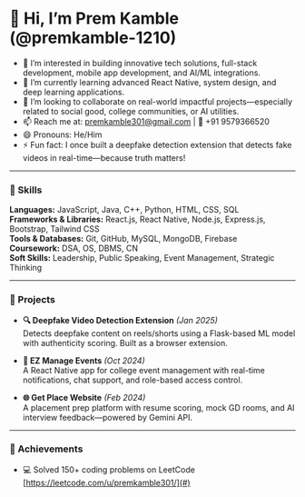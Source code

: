 # 👋 Hi, I’m Prem Kamble (@premkamble-1210)

- 👀 I’m interested in building innovative tech solutions, full-stack development, mobile app development, and AI/ML integrations.
- 🌱 I’m currently learning advanced React Native, system design, and deep learning applications.
- 💞️ I’m looking to collaborate on real-world impactful projects—especially related to social good, college communities, or AI utilities.
- 📫 Reach me at: premkamble301@gmail.com | 📱 +91 9579366520  
- 😄 Pronouns: He/Him
- ⚡ Fun fact: I once built a deepfake detection extension that detects fake videos in real-time—because truth matters!

---

### 🧠 Skills
**Languages:** JavaScript, Java, C++, Python, HTML, CSS, SQL  
**Frameworks & Libraries:** React.js, React Native, Node.js, Express.js, Bootstrap, Tailwind CSS  
**Tools & Databases:** Git, GitHub, MySQL, MongoDB, Firebase  
**Coursework:** DSA, OS, DBMS, CN  
**Soft Skills:** Leadership, Public Speaking, Event Management, Strategic Thinking

---

### 🚀 Projects

- **🔍 Deepfake Video Detection Extension** *(Jan 2025)*  
  Detects deepfake content on reels/shorts using a Flask-based ML model with authenticity scoring. Built as a browser extension.

- **📱 EZ Manage Events** *(Oct 2024)*  
  A React Native app for college event management with real-time notifications, chat support, and role-based access control.

- **🌐 Get Place Website** *(Feb 2024)*  
  A placement prep platform with resume scoring, mock GD rooms, and AI interview feedback—powered by Gemini API.

---

### 🏅 Achievements

- 💻 Solved 150+ coding problems on LeetCode [https://leetcode.com/u/premkamble301/](#)
 

<!---
premkamble-1210/premkamble-1210 is a ✨ special ✨ repository because its `README.md` (this file) appears on your GitHub profile.
You can click the Preview link to take a look at your changes.
--->
